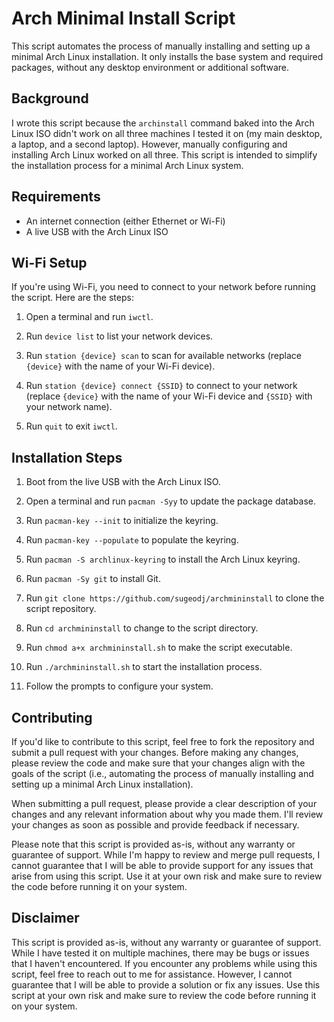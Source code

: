 # Arch Minimal Install Script

This script automates the process of manually installing and setting up a minimal Arch Linux installation. It only installs the base system and required packages, without any desktop environment or additional software.

## Background

I wrote this script because the `archinstall` command baked into the Arch Linux ISO didn't work on all three machines I tested it on (my main desktop, a laptop, and a second laptop). However, manually configuring and installing Arch Linux worked on all three. This script is intended to simplify the installation process for a minimal Arch Linux system.

## Requirements

- An internet connection (either Ethernet or Wi-Fi)
- A live USB with the Arch Linux ISO

## Wi-Fi Setup

If you're using Wi-Fi, you need to connect to your network before running the script. Here are the steps:

1. Open a terminal and run `iwctl`.
   
3. Run `device list` to list your network devices.
   
5. Run `station {device} scan` to scan for available networks (replace `{device}` with the name of your Wi-Fi device).
   
7. Run `station {device} connect {SSID}` to connect to your network (replace `{device}` with the name of your Wi-Fi device and `{SSID}` with your network name).
   
9. Run `quit` to exit `iwctl`.

## Installation Steps

1. Boot from the live USB with the Arch Linux ISO.
   
3. Open a terminal and run `pacman -Syy` to update the package database.
   
5. Run `pacman-key --init` to initialize the keyring.
   
7. Run `pacman-key --populate` to populate the keyring.
   
9. Run `pacman -S archlinux-keyring` to install the Arch Linux keyring.
    
11. Run `pacman -Sy git` to install Git.
    
13. Run `git clone https://github.com/sugeodj/archmininstall` to clone the script repository.
    
15. Run `cd archmininstall` to change to the script directory.
    
17. Run `chmod a+x archmininstall.sh` to make the script executable.
    
19. Run `./archmininstall.sh` to start the installation process.
    
21. Follow the prompts to configure your system.

## Contributing

If you'd like to contribute to this script, feel free to fork the repository and submit a pull request with your changes. Before making any changes, please review the code and make sure that your changes align with the goals of the script (i.e., automating the process of manually installing and setting up a minimal Arch Linux installation).

When submitting a pull request, please provide a clear description of your changes and any relevant information about why you made them. I'll review your changes as soon as possible and provide feedback if necessary.

Please note that this script is provided as-is, without any warranty or guarantee of support. While I'm happy to review and merge pull requests, I cannot guarantee that I will be able to provide support for any issues that arise from using this script. Use it at your own risk and make sure to review the code before running it on your system.

## Disclaimer

This script is provided as-is, without any warranty or guarantee of support. While I have tested it on multiple machines, there may be bugs or issues that I haven't encountered. If you encounter any problems while using this script, feel free to reach out to me for assistance. However, I cannot guarantee that I will be able to provide a solution or fix any issues. Use this script at your own risk and make sure to review the code before running it on your system.
